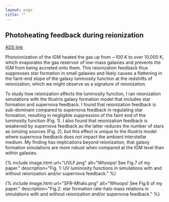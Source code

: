 ```yaml
---
layout: page
title: ""
---
```


## Photoheating feedback during reionization

[ADS link](https://ui.adsabs.harvard.edu/abs/2019MNRAS.488..419W/abstract)

Photoionization of the IGM heated the gas up from &sim;100 K to over 10,000 K, which evaporates the gas reservoir of low-mass galaxies and prevents the IGM from being accreted onto them. This reionization feedback thus suppresses star formation in small galaxies and likely causes a flattening in the faint-end slope of the galaxy luminosity function at the redshifts of reionization, which we might observe as a signature of reionization.

To study how reionization affects the luminosity function, I ran reionization simulations with the Illustris galaxy formation model that includes star formation and supernova feedback. I found that reionization feedback is sub-dominant compared to supernova feedback in regulating star formation, resulting in negligible suppression of the faint end of the luminosity function (Fig. 1). I also found that reionization feedback is weakened by supernova feedback as the latter reduces the number of stars as ionizing sources (Fig. 2), but this effect is unique to the Illustris model where supernova feedback does not impact the ambient interstellar medium. My finding has implications beyond reionization, that galaxy formation simulations are more robust when compared at the IGM level than within galaxies.

{% include image.html url="UVLF.png" alt="Whoops! See Fig.7 of my paper." description="Fig. 1: UV luminosity functions in simulations with and without reionization and/or supernova feedback." %}

{% include image.html url="SFR-Mhalo.png" alt="Whoops! See Fig.6 of my paper." description="Fig.2: star formation rate-halo mass relations in simulations with and without reionization and/or supernova feedback." %}

